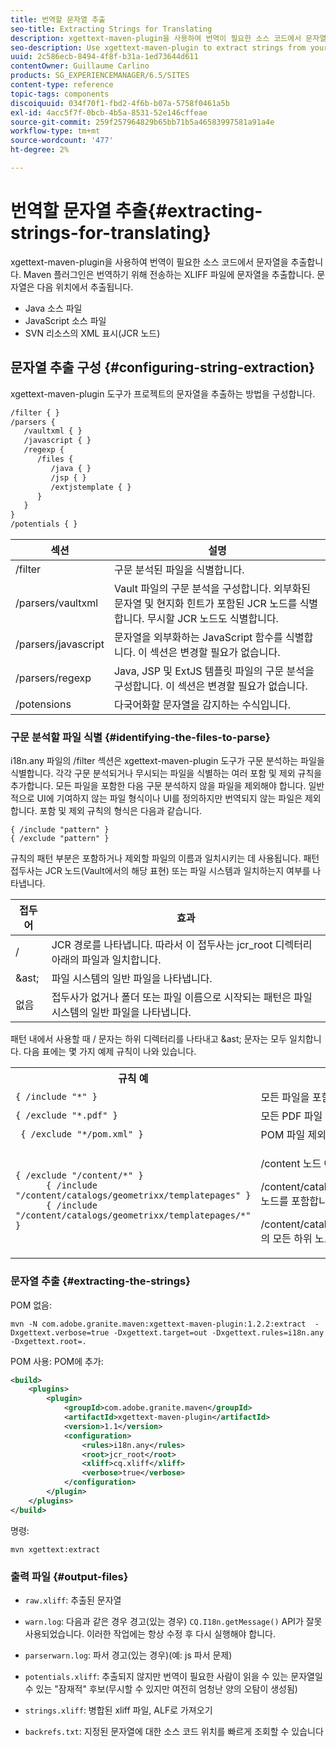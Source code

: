 ```yaml
---
title: 번역할 문자열 추출
seo-title: Extracting Strings for Translating
description: xgettext-maven-plugin을 사용하여 번역이 필요한 소스 코드에서 문자열을 추출합니다.
seo-description: Use xgettext-maven-plugin to extract strings from your source code that need translating
uuid: 2c586ecb-8494-4f8f-b31a-1ed73644d611
contentOwner: Guillaume Carlino
products: SG_EXPERIENCEMANAGER/6.5/SITES
content-type: reference
topic-tags: components
discoiquuid: 034f70f1-fbd2-4f6b-b07a-5758f0461a5b
exl-id: 4acc5f7f-0bcb-4b5a-8531-52e146cffeae
source-git-commit: 259f257964829b65bb71b5a46583997581a91a4e
workflow-type: tm+mt
source-wordcount: '477'
ht-degree: 2%

---
```


# 번역할 문자열 추출{#extracting-strings-for-translating}

xgettext-maven-plugin을 사용하여 번역이 필요한 소스 코드에서 문자열을 추출합니다. Maven 플러그인은 번역하기 위해 전송하는 XLIFF 파일에 문자열을 추출합니다. 문자열은 다음 위치에서 추출됩니다.

* Java 소스 파일
* JavaScript 소스 파일
* SVN 리소스의 XML 표시(JCR 노드)

## 문자열 추출 구성 {#configuring-string-extraction}

xgettext-maven-plugin 도구가 프로젝트의 문자열을 추출하는 방법을 구성합니다.

```xml
/filter { }
/parsers {
   /vaultxml { }
   /javascript { }
   /regexp {
      /files {
         /java { }
         /jsp { }
         /extjstemplate { }
      }
   }
}
/potentials { }
```

| 섹션 | 설명 |
|---|---|
| /filter | 구문 분석된 파일을 식별합니다. |
| /parsers/vaultxml | Vault 파일의 구문 분석을 구성합니다. 외부화된 문자열 및 현지화 힌트가 포함된 JCR 노드를 식별합니다. 무시할 JCR 노드도 식별합니다. |
| /parsers/javascript | 문자열을 외부화하는 JavaScript 함수를 식별합니다. 이 섹션은 변경할 필요가 없습니다. |
| /parsers/regexp | Java, JSP 및 ExtJS 템플릿 파일의 구문 분석을 구성합니다. 이 섹션은 변경할 필요가 없습니다. |
| /potensions | 다국어화할 문자열을 감지하는 수식입니다. |

### 구문 분석할 파일 식별 {#identifying-the-files-to-parse}

i18n.any 파일의 /filter 섹션은 xgettext-maven-plugin 도구가 구문 분석하는 파일을 식별합니다. 각각 구문 분석되거나 무시되는 파일을 식별하는 여러 포함 및 제외 규칙을 추가합니다. 모든 파일을 포함한 다음 구문 분석하지 않을 파일을 제외해야 합니다. 일반적으로 UI에 기여하지 않는 파일 형식이나 UI를 정의하지만 번역되지 않는 파일은 제외합니다. 포함 및 제외 규칙의 형식은 다음과 같습니다.

```
{ /include "pattern" }
{ /exclude "pattern" }
```

규칙의 패턴 부분은 포함하거나 제외할 파일의 이름과 일치시키는 데 사용됩니다. 패턴 접두사는 JCR 노드(Vault에서의 해당 표현) 또는 파일 시스템과 일치하는지 여부를 나타냅니다.

| 접두어 | 효과 |
|---|---|
| / | JCR 경로를 나타냅니다. 따라서 이 접두사는 jcr_root 디렉터리 아래의 파일과 일치합니다. |
| &amp;ast; | 파일 시스템의 일반 파일을 나타냅니다. |
| 없음 | 접두사가 없거나 폴더 또는 파일 이름으로 시작되는 패턴은 파일 시스템의 일반 파일을 나타냅니다. |

패턴 내에서 사용할 때 / 문자는 하위 디렉터리를 나타내고 &amp;ast; 문자는 모두 일치합니다. 다음 표에는 몇 가지 예제 규칙이 나와 있습니다.

<table>
 <tbody>
  <tr>
   <th>규칙 예</th>
   <th>효과</th>
  </tr>
  <tr>
   <td><code>{ /include "*" }</code></td>
   <td>모든 파일을 포함합니다.</td>
  </tr>
  <tr>
   <td><code>{ /exclude "*.pdf" }</code></td>
   <td>모든 PDF 파일 제외</td>
  </tr>
  <tr>
   <td><code> { /exclude "*/pom.xml" }</code></td>
   <td>POM 파일 제외</td>
  </tr>
  <tr>
   <td><code class="code">{ /exclude "/content/*" }
      { /include "/content/catalogs/geometrixx/templatepages" }
      { /include "/content/catalogs/geometrixx/templatepages/*" }</code></td>
   <td><p>/content 노드 아래의 모든 파일을 제외합니다.</p> <p>/content/catalogs/geometrixx/templatepages 노드를 포함합니다.</p> <p>/content/catalogs/geometrixx/templatepages의 모든 하위 노드를 포함합니다.</p> </td>
  </tr>
 </tbody>
</table>

### 문자열 추출  {#extracting-the-strings}

POM 없음:

```shell
mvn -N com.adobe.granite.maven:xgettext-maven-plugin:1.2.2:extract  -Dxgettext.verbose=true -Dxgettext.target=out -Dxgettext.rules=i18n.any -Dxgettext.root=.
```

POM 사용: POM에 추가:

```xml
<build>
    <plugins>
        <plugin>
            <groupId>com.adobe.granite.maven</groupId>
            <artifactId>xgettext-maven-plugin</artifactId>
            <version>1.1</version>
            <configuration>
                <rules>i18n.any</rules>
                <root>jcr_root</root>
                <xliff>cq.xliff</xliff>
                <verbose>true</verbose>
            </configuration>
        </plugin>
    </plugins>
</build>
```

명령:

```shell
mvn xgettext:extract
```

### 출력 파일 {#output-files}

* `raw.xliff`: 추출된 문자열
* `warn.log`: 다음과 같은 경우 경고(있는 경우) `CQ.I18n.getMessage()` API가 잘못 사용되었습니다. 이러한 작업에는 항상 수정 후 다시 실행해야 합니다.

* `parserwarn.log`: 파서 경고(있는 경우)(예: js 파서 문제)
* `potentials.xliff`: 추출되지 않지만 번역이 필요한 사람이 읽을 수 있는 문자열일 수 있는 &quot;잠재적&quot; 후보(무시할 수 있지만 여전히 엄청난 양의 오탐이 생성됨)
* `strings.xliff`: 병합된 xliff 파일, ALF로 가져오기
* `backrefs.txt`: 지정된 문자열에 대한 소스 코드 위치를 빠르게 조회할 수 있습니다
